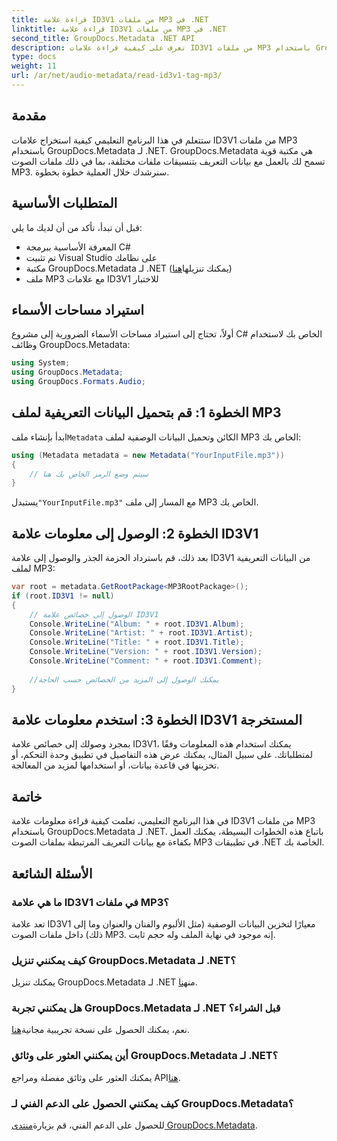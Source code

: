 ```yaml
---
title: قراءة علامة ID3V1 من ملفات MP3 في .NET
linktitle: قراءة علامة ID3V1 من ملفات MP3 في .NET
second_title: GroupDocs.Metadata .NET API
description: تعرف على كيفية قراءة علامات ID3V1 من ملفات MP3 باستخدام GroupDocs.Metadata لـ .NET. برنامج تعليمي خطوة بخطوة مع أمثلة التعليمات البرمجية.
type: docs
weight: 11
url: /ar/net/audio-metadata/read-id3v1-tag-mp3/
---
```

## مقدمة
ستتعلم في هذا البرنامج التعليمي كيفية استخراج علامات ID3V1 من ملفات MP3 باستخدام GroupDocs.Metadata لـ .NET. GroupDocs.Metadata هي مكتبة قوية تسمح لك بالعمل مع بيانات التعريف بتنسيقات ملفات مختلفة، بما في ذلك ملفات الصوت MP3. سنرشدك خلال العملية خطوة بخطوة.
## المتطلبات الأساسية
قبل أن تبدأ، تأكد من أن لديك ما يلي:
- المعرفة الأساسية ببرمجة C#
- تم تثبيت Visual Studio على نظامك
-  مكتبة GroupDocs.Metadata لـ .NET (يمكنك تنزيلها[هنا](https://releases.groupdocs.com/metadata/net/))
- ملف MP3 مع علامات ID3V1 للاختبار

## استيراد مساحات الأسماء
أولاً، تحتاج إلى استيراد مساحات الأسماء الضرورية إلى مشروع C# الخاص بك لاستخدام وظائف GroupDocs.Metadata:
```csharp
using System;
using GroupDocs.Metadata;
using GroupDocs.Formats.Audio;
```
## الخطوة 1: قم بتحميل البيانات التعريفية لملف MP3
 ابدأ بإنشاء ملف`Metadata` الكائن وتحميل البيانات الوصفية لملف MP3 الخاص بك:
```csharp
using (Metadata metadata = new Metadata("YourInputFile.mp3"))
{
    // سيتم وضع الرمز الخاص بك هنا
}
```
 يستبدل`"YourInputFile.mp3"` مع المسار إلى ملف MP3 الخاص بك.
## الخطوة 2: الوصول إلى معلومات علامة ID3V1
بعد ذلك، قم باسترداد الحزمة الجذر والوصول إلى علامة ID3V1 من البيانات التعريفية لملف MP3:
```csharp
var root = metadata.GetRootPackage<MP3RootPackage>();
if (root.ID3V1 != null)
{
    // الوصول إلى خصائص علامة ID3V1
    Console.WriteLine("Album: " + root.ID3V1.Album);
    Console.WriteLine("Artist: " + root.ID3V1.Artist);
    Console.WriteLine("Title: " + root.ID3V1.Title);
    Console.WriteLine("Version: " + root.ID3V1.Version);
    Console.WriteLine("Comment: " + root.ID3V1.Comment);
    
    //يمكنك الوصول إلى المزيد من الخصائص حسب الحاجة
}
```
## الخطوة 3: استخدم معلومات علامة ID3V1 المستخرجة
بمجرد وصولك إلى خصائص علامة ID3V1، يمكنك استخدام هذه المعلومات وفقًا لمتطلباتك. على سبيل المثال، يمكنك عرض هذه التفاصيل في تطبيق وحدة التحكم، أو تخزينها في قاعدة بيانات، أو استخدامها لمزيد من المعالجة.

## خاتمة
في هذا البرنامج التعليمي، تعلمت كيفية قراءة معلومات علامة ID3V1 من ملفات MP3 باستخدام GroupDocs.Metadata لـ .NET. باتباع هذه الخطوات البسيطة، يمكنك العمل بكفاءة مع بيانات التعريف المرتبطة بملفات الصوت MP3 في تطبيقات .NET الخاصة بك.

## الأسئلة الشائعة
### ما هي علامة ID3V1 في ملفات MP3؟
تعد علامة ID3V1 معيارًا لتخزين البيانات الوصفية (مثل الألبوم والفنان والعنوان وما إلى ذلك) داخل ملفات الصوت MP3. إنه موجود في نهاية الملف وله حجم ثابت.
### كيف يمكنني تنزيل GroupDocs.Metadata لـ .NET؟
 يمكنك تنزيل GroupDocs.Metadata لـ .NET من[هنا](https://releases.groupdocs.com/metadata/net/).
### هل يمكنني تجربة GroupDocs.Metadata لـ .NET قبل الشراء؟
 نعم، يمكنك الحصول على نسخة تجريبية مجانية[هنا](https://releases.groupdocs.com/).
### أين يمكنني العثور على وثائق GroupDocs.Metadata لـ .NET؟
 يمكنك العثور على وثائق مفصلة ومراجع API[هنا](https://reference.groupdocs.com/metadata/net/).
### كيف يمكنني الحصول على الدعم الفني لـ GroupDocs.Metadata؟
 للحصول على الدعم الفني، قم بزيارة[منتدى GroupDocs.Metadata](https://forum.groupdocs.com/c/metadata/14).